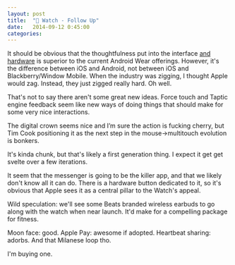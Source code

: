```yaml
---
layout: post
title:  " Watch - Follow Up"
date:   2014-09-12 0:45:00
categories:
---
```


It should be obvious that the thoughtfulness put into the interface [and hardware][watchguy] is superior to the current Android Wear offerings. However, it's the difference between iOS and Android, not between iOS and Blackberry/Window Mobile. When the industry was zigging, I thought Apple would zag. Instead, they just zigged really hard. Oh well.

That's not to say there aren't some great new ideas. Force touch and Taptic engine feedback seem like new ways of doing things that should make for some very nice interactions.

The digital crown seems nice and I’m sure the action is fucking cherry, but Tim Cook positioning it as the next step in the mouse->multitouch evolution is bonkers.

It's kinda chunk, but that's likely a first generation thing. I expect it get get svelte over a few iterations.

It seem that the messenger is going to be the killer app, and that we likely don't know all it can do. There is a hardware button dedicated to it, so it's obvious that Apple sees it as a central pillar to the Watch's appeal.

Wild speculation: we'll see some Beats branded wireless earbuds to go along with the watch when near launch. It'd make for a compelling package for fitness.

Moon face: good. Apple Pay: awesome if adopted. Heartbeat sharing: adorbs. And that Milanese loop tho.

I'm buying one.

[watchguy]: http://www.hodinkee.com/blog/hodinkee-apple-watch-review